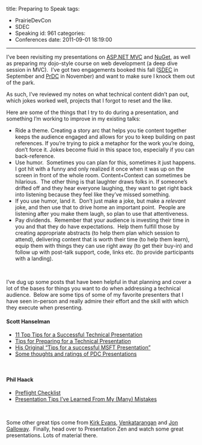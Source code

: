 title: Preparing to Speak
tags:
  - PrairieDevCon
  - SDEC
  - Speaking
id: 961
categories:
  - Conferences
date: 2011-09-01 18:19:00
---

I’ve been revisiting my presentations on [ASP.NET MVC](http://oldblog.jameschambers.com/speaking) and [NuGet](http://oldblog.jameschambers.com/speaking), as well as preparing my dojo-style course on web development (a deep dive session in MVC).&nbsp; I’ve got two engagements booked this fall ([SDEC](http://sdeconf.com/) in September and [PrDC](http://www.prairiedevcon.com/) in November) and want to make sure I knock them out of the park.

As such, I’ve reviewed my notes on what technical content didn’t pan out, which jokes worked well, projects that I forgot to reset and the like.&nbsp; 

Here are some of the things that I try to do during a presentation, and something I’m working to improve in my existing talks:

*   Ride a theme. Creating a story arc that helps you tie content together keeps the audience engaged and allows for you to keep building on past references. If you’re trying to pick a metaphor for the work you’re doing, don’t force it. Jokes become fluid in this space too, especially if you can back-reference.  <li>Use humor.&nbsp; Sometimes you can plan for this, sometimes it just happens. I got hit with a funny and only realized it once when it was up on the screen in front of the whole room. Content+Context can sometimes be hilarious.&nbsp; The other thing is that laughter draws folks in. If someone’s drifted off and they hear everyone laughing, they want to get right back into listening because they feel like they’ve missed something.  <li>If you use humor, land it.&nbsp; Don’t just make a joke, but make a _relevant_ joke, and then use that to drive home an important point.&nbsp; People are listening after you make them laugh, so plan to use that attentiveness.  <li>Pay dividends.&nbsp; Remember that your audience is investing their time in you and that they do have expectations.&nbsp; Help them fulfill those by creating appropriate abstracts (to help them plan which session to attend), delivering content that is worth their time (to help them learn), equip them with things they can use right away (to get their buy-in) and follow up with post-talk support, code, links etc. (to provide participants with a landing). 

&nbsp;

I’ve dug up some posts that have been helpful in that planning and cover a lot of the bases for things you want to do when addressing a technical audience.&nbsp; Below are some tips of some of my favorite presenters that I have seen in-person and really admire their effort and the skill with which they execute when presenting.

#### Scott Hanselman 

*   [11 Top Tips for a Successful Technical Presentation](http://www.hanselman.com/blog/11TopTipsForASuccessfulTechnicalPresentation.aspx)  <li>[Tips for Preparing for a Technical Presentation](http://www.hanselman.com/blog/TipsForPreparingForATechnicalPresentation.aspx)  <li>[His Original “Tips for a successful MSFT Presentation”](http://www.hanselman.com/blog/content/radiostories/2003/01/22/scottHanselmansTipsForASuccessfulMsftPresentation.html)  <li>[Some thoughts and ratings of PDC Presentations](http://www.hanselman.com/blog/PDCTipsForGivingAGreatPresentationActuallyUsed.aspx) 

&nbsp;

#### Phil Haack

*   [Preflight Checklist](http://haacked.com/archive/2011/08/30/preflight-checklist.aspx)  <li>[Presentation Tips I’ve Learned From My (Many) Mistakes](http://haacked.com/archive/2011/04/18/presentation-tips.aspx) 

&nbsp;

Some other great tips come from [Kirk Evans](http://blogs.msdn.com/b/kaevans/archive/2005/03/12/394527.aspx), [Venkatarangan](http://www.venkatarangan.com/blog/PermaLink.aspx?guid=dab57735-2976-40d7-a5d0-2e641ddea515) and [Jon Galloway](http://weblogs.asp.net/jgalloway/archive/2006/12/05/tips-for-a-technical-presentation.aspx).&nbsp; Finally, head over to Presentation Zen and watch some great presentations. Lots of material there.